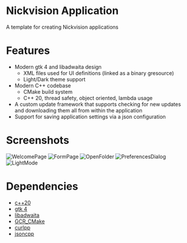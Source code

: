 # Nickvision Application
 A template for creating Nickvision applications

# Features
- Modern gtk 4 and libadwaita design
    - XML files used for UI definitions (linked as a binary gresource)
    - Light/Dark theme support
- Modern C++ codebase
    - CMake build system
    - C++ 20, thread safety, object oriented, lambda usage
- A custom update framework that supports checking for new updates and downloading them all from within the application
- Support for saving application settings via a json configuration

# Screenshots
![WelcomePage](https://user-images.githubusercontent.com/17648453/163454185-5f5ffa86-4902-4754-8d70-abc343fa8480.png)
![FormPage](https://user-images.githubusercontent.com/17648453/163454188-ed9c167a-0cfb-4e41-b1fa-afc486249a5d.png)
![OpenFolder](https://user-images.githubusercontent.com/17648453/163454195-aeac35cd-317e-40e3-9e3f-76b9329506e8.png)
![PreferencesDialog](https://user-images.githubusercontent.com/17648453/163454218-8907e5e7-3a2f-4b83-898a-7fc266472897.png)
![LightMode](https://user-images.githubusercontent.com/17648453/163454222-c2cd66cd-5ba5-4da6-aff9-81dfa24896d2.png)

# Dependencies
- [c++20](https://en.cppreference.com/w/cpp/20)
- [gtk 4](https://gtk.org/)
- [libadwaita](https://gnome.pages.gitlab.gnome.org/libadwaita/)
- [GCR_CMake](https://github.com/Makman2/GCR_CMake)
- [curlpp](http://www.curlpp.org/)
- [jsoncpp](https://github.com/open-source-parsers/jsoncpp)


